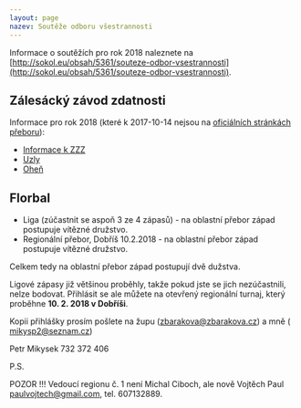 ```yaml
---
layout: page
nazev: Soutěže odboru všestrannosti
---
```


Informace o soutěžích pro rok 2018 naleznete na [http://sokol.eu/obsah/5361/souteze-odbor-vsestrannosti](http://sokol.eu/obsah/5361/souteze-odbor-vsestrannosti).

## Zálesácký závod zdatnosti

Informace pro rok 2018 (které k 2017-10-14 nejsou na [oficiálních stránkách přeboru](http://sokol.eu/obsah/5452/zalesacky-zavod-zdatnosti)):

* [Informace k ZZZ](https://drive.google.com/open?id=0B0w6gDorCVUkX1RySnIxUXpEZUdzOE1hR1BsTTZtck1hdnNv)
* [Uzly](https://drive.google.com/open?id=0B0w6gDorCVUkaFlCcWREN0RGbVRhbGNtNlB3MENYZ1ZGRnhR)
* [Oheň](https://drive.google.com/open?id=0B0w6gDorCVUkbW9ZRHhRNlpjZUxJcXRxd0I3cUVSTkR3RkxN)



## Florbal

* Liga (zúčastnit se aspoň 3 ze 4 zápasů) - na oblastní přebor západ postupuje
vítězné družstvo.  
* Regionální přebor, Dobříš 10.2.2018 - na oblastní přebor západ postupuje
vítězné družstvo.

Celkem tedy na oblastní přebor západ postupují dvě dužstva.

Ligové zápasy již většinou proběhly, takže pokud jste se jich nezúčastnili,
nelze bodovat. Přihlásit se ale můžete na otevřený regionální turnaj, který proběhne **10. 2. 2018 v Dobříši**.

Kopii přihlášky prosím pošlete na župu (zbarakova@zbarakova.cz) a mně (
mikysp2@seznam.cz)
 
Petr Mikysek
732 372 406

P.S.

POZOR !!! Vedoucí regionu č. 1 není Michal Ciboch, ale nově Vojtěch Paul [paulvojtech@gmail.com](mailto:paulvojtech@gmail.com), tel. 607132889.